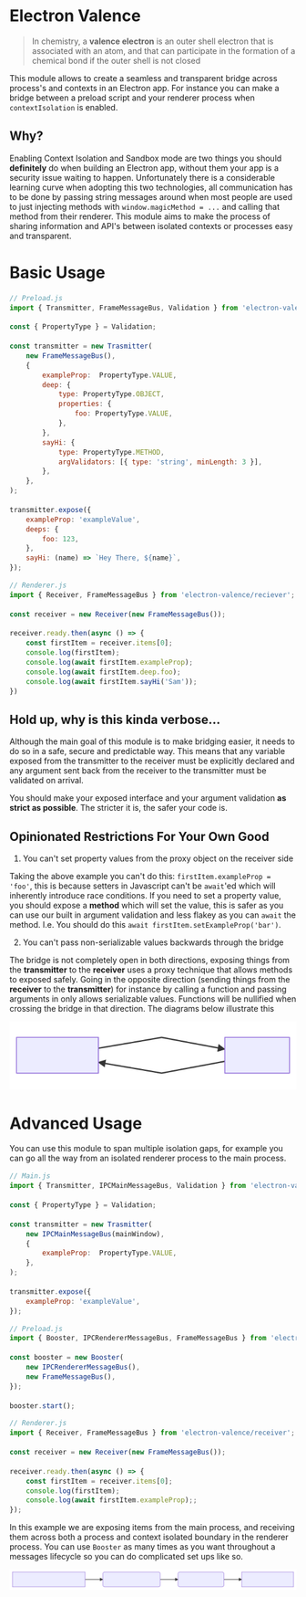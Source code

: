 # Electron Valence

> In chemistry, a **valence electron** is an outer shell electron that is associated with an atom, and that can participate in the formation of a chemical bond if the outer shell is not closed

This module allows to create a seamless and transparent bridge across process's and contexts in an Electron app.  For instance you can make a bridge between a preload script and your renderer process when `contextIsolation` is enabled.

## Why?

Enabling Context Isolation and Sandbox mode are two things you should **definitely** do when building an Electron app, without them your app is a security issue waiting to happen.  Unfortunately there is a considerable learning curve when adopting this two technologies, all communication has to be done by passing string messages around when most people are used to just injecting methods with `window.magicMethod = ...` and calling that method from their renderer.  This module aims to make the process of sharing information and API's between isolated contexts or processes easy and transparent.

# Basic Usage

```js
// Preload.js
import { Transmitter, FrameMessageBus, Validation } from 'electron-valence/transmitter';

const { PropertyType } = Validation;

const transmitter = new Trasmitter(
	new FrameMessageBus(),
	{
		exampleProp:  PropertyType.VALUE,
		deep: {
			type: PropertyType.OBJECT,
			properties: {
				foo: PropertyType.VALUE,
			},
		},
		sayHi: {
			type: PropertyType.METHOD,
			argValidators: [{ type: 'string', minLength: 3 }],
		},
	},
);

transmitter.expose({
	exampleProp: 'exampleValue',
	deeps: {
		foo: 123,
	},
	sayHi: (name) => `Hey There, ${name}`,
});
```

```js
// Renderer.js
import { Receiver, FrameMessageBus } from 'electron-valence/reciever';

const receiver = new Receiver(new FrameMessageBus());

receiver.ready.then(async () => {
	const firstItem = receiver.items[0];
	console.log(firstItem);
	console.log(await firstItem.exampleProp);
	console.log(await firstItem.deep.foo);
	console.log(await firstItem.sayHi('Sam'));
})
```

## Hold up, why is this kinda verbose...

Although the main goal of this module is to make bridging easier, it needs to do so in a safe, secure and predictable way.  This means that any variable exposed from the transmitter to the receiver must be explicitly declared and any argument sent back from the receiver to the transmitter must be validated on arrival.

You should make your exposed interface and your argument validation **as strict as possible**.  The stricter it is, the safer your code is.

## Opinionated Restrictions For Your Own Good

1. You can't set property values from the proxy object on the receiver side

Taking the above example you can't do this: `firstItem.exampleProp = 'foo'`, this is because setters in Javascript can't be `await`'ed which will inherently introduce race conditions.  If you need to set a property value, you should expose a **method** which will set the value, this is safer as you can use our built in argument validation and less flakey as you can `await` the method.  I.e. You should do this `await firstItem.setExampleProp('bar')`.

2. You can't pass non-serializable values backwards through the bridge

The bridge is not completely open in both directions, exposing things from the **transmitter** to the **receiver** uses a proxy technique that allows methods to exposed safely.  Going in the opposite direction (sending things from the **receiver** to the **transmitter**) for instance by calling a function and passing arguments in only allows serializable values.  Functions will be nullified when crossing the bridge in that direction.  The diagrams below illustrate this

![Serial Flow](docs/serial-flow.svg)

# Advanced Usage

You can use this module to span multiple isolation gaps, for example you can go all the way from an isolated renderer process to the main process.

```js
// Main.js
import { Transmitter, IPCMainMessageBus, Validation } from 'electron-valence/transmitter';

const { PropertyType } = Validation;

const transmitter = new Trasmitter(
	new IPCMainMessageBus(mainWindow),
	{
		exampleProp:  PropertyType.VALUE,
	},
);

transmitter.expose({
	exampleProp: 'exampleValue',
});
```

```js
// Preload.js
import { Booster, IPCRendererMessageBus, FrameMessageBus } from 'electron-valence/booster';

const booster = new Booster(
	new IPCRendererMessageBus(),
	new FrameMessageBus(),
});

booster.start();
```

```js
// Renderer.js
import { Receiver, FrameMessageBus } from 'electron-valence/receiver';

const receiver = new Receiver(new FrameMessageBus());

receiver.ready.then(async () => {
	const firstItem = receiver.items[0];
	console.log(firstItem);
	console.log(await firstItem.exampleProp);;
});
```

In this example we are exposing items from the main process, and receiving them across both a process and context isolated boundary in the renderer process.  You can use `Booster` as many times as you want throughout a messages lifecycle so you can do complicated set ups like so.

![Complex Flow](docs/complex-flow.svg)
